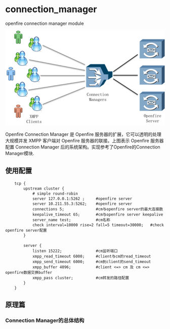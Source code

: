 connection_manager
==================

openfire connection manager module

![connection manager architecture](docs/architecture.png "Architecture")

Openfire Connection Manager 是 Openfire 服务器的扩展，它可以透明的处理大规模并发 XMPP 客户端对 Openfire 服务器的联接。上图表示 Openfire 服务器配置 Connection Manager 后的系统架构。实现参考了Openfire的Connection Manager模块.

使用配置
-------------------

		tcp {
			upstream cluster {
				# simple round-robin
				server 127.0.0.1:5262 ;		#openfire server
				server 10.211.55.3:5262;	#openfire server
				connections 5;				#cm与openfire server的最大连接数
				keepalive_timeout 65;		#cm与openfire server keepalive
				server_name test;			#cm名称
				check interval=10000 rise=2 fall=5 timeout=30000;	#check openfire server配置
			}
		
			server {
				listen 15222;				#cm监听端口
				xmpp_read_timeout 6000;		#client与cm的read_timeout
				xmpp_send_timeout 6000;		#cm到client的send_timeout
				xmpp_buffer 4096;			#client <=> cm 及 cm <=> openfire数据交换buffer
				xmpp_pass cluster;			#cm转发的路径配置
			}
		}

		
原理篇
-------------------
### Connection Manager的总体结构<br />
